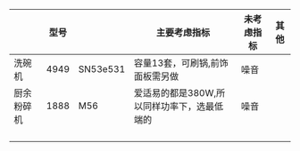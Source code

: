 |         | 型号   || 主要考虑指标   |未考虑指标| 其他|  
| ------------- |---------------|-------------|-------------|-------------|-------------|  
| 洗碗机 | 4949 | SN53e531 | 容量13套，可刷锅,前饰面板需另做|噪音||  
| 厨余粉碎机 |1888 | M56   | 爱适易的都是380W,所以同样功率下，选最低端的 |噪音||  
|  |      | |    ||||
|  |      | |    ||||
|  |      | |    ||||
|  |      | |    ||||
